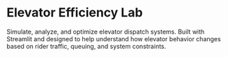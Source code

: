 # Elevator Efficiency Lab

Simulate, analyze, and optimize elevator dispatch systems. Built with Streamlit and designed to help understand how elevator behavior changes based on rider traffic, queuing, and system constraints.
